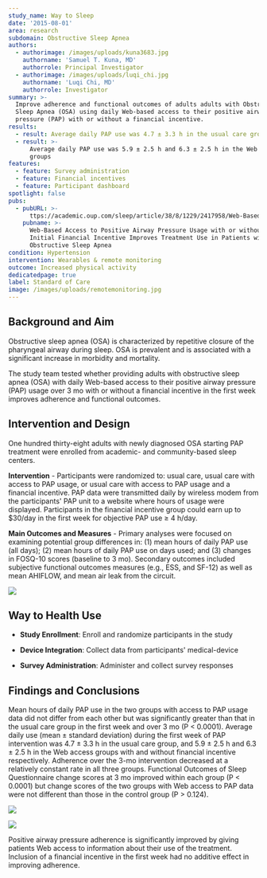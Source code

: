 ```yaml
---
study_name: Way to Sleep
date: '2015-08-01'
area: research
subdomain: Obstructive Sleep Apnea
authors:
  - authorimage: /images/uploads/kuna3683.jpg
    authorname: 'Samuel T. Kuna, MD'
    authorrole: Principal Investigator
  - authorimage: /images/uploads/luqi_chi.jpg
    authorname: 'Luqi Chi, MD'
    authorrole: Investigator
summary: >-
  Improve adherence and functional outcomes of adults adults with Obstructive
  Sleep Apnea (OSA) using daily Web-based access to their positive airway
  pressure (PAP) with or without a financial incentive.
results:
  - result: Average daily PAP use was 4.7 ± 3.3 h in the usual care group
  - result: >-
      Average daily PAP use was 5.9 ± 2.5 h and 6.3 ± 2.5 h in the Web access
      groups
features:
  - feature: Survey administration
  - feature: Financial incentives
  - feature: Participant dashboard
spotlight: false
pubs:
  - pubURL: >-
      ttps://academic.oup.com/sleep/article/38/8/1229/2417958/Web-Based-Access-to-Positive-Airway-Pressure-Usage?searchresult=1
    pubname: >-
      Web-Based Access to Positive Airway Pressure Usage with or without an
      Initial Financial Incentive Improves Treatment Use in Patients with
      Obstructive Sleep Apnea
condition: Hypertension
intervention: Wearables & remote monitoring
outcome: Increased physical activity
dedicatedpage: true
label: Standard of Care 
image: /images/uploads/remotemonitoring.jpg
---
```

## Background and Aim

Obstructive sleep apnea (OSA) is characterized by repetitive closure of the pharyngeal airway during sleep. OSA is prevalent and is associated with a significant increase in morbidity and mortality. 

The study team tested whether providing adults with obstructive sleep apnea (OSA) with daily Web-based access to their positive airway pressure (PAP) usage over 3 mo with or without a financial incentive in the first week improves adherence and functional outcomes.

## Intervention and Design

One hundred thirty-eight adults with newly diagnosed OSA starting PAP treatment were enrolled from academic- and community-based sleep centers.

**Intervention** - Participants were randomized to: usual care, usual care with access to PAP usage, or usual care with access to PAP usage and a financial incentive. PAP data were transmitted daily by wireless modem from the participants' PAP unit to a website where hours of usage were displayed. Participants in the financial incentive group could earn up to $30/day in the first week for objective PAP use ≥ 4 h/day.

**Main Outcomes and Measures** - Primary analyses were focused on examining potential group differences in: (1) mean hours of daily PAP use (all days); (2) mean hours of daily PAP use on days used; and (3) changes in FOSQ-10 scores (baseline to 3 mo). Secondary outcomes included subjective functional outcomes measures (e.g., ESS, and SF-12) as well as mean AHIFLOW, and mean air leak from the circuit.

![](/images/uploads/figure-1-min.jpg)

## Way to Health Use

- **Study Enrollment**: Enroll and randomize participants in the study

- **Device Integration**: Collect data from participants' medical-device

- **Survey Administration**: Administer and collect survey responses

## Findings and Conclusions

Mean hours of daily PAP use in the two groups with access to PAP usage data did not differ from each other but was significantly greater than that in the usual care group in the first week and over 3 mo (P < 0.0001). Average daily use (mean ± standard deviation) during the first week of PAP intervention was 4.7 ± 3.3 h in the usual care group, and 5.9 ± 2.5 h and 6.3 ± 2.5 h in the Web access groups with and without financial incentive respectively. Adherence over the 3-mo intervention decreased at a relatively constant rate in all three groups. Functional Outcomes of Sleep Questionnaire change scores at 3 mo improved within each group (P < 0.0001) but change scores of the two groups with Web access to PAP data were not different than those in the control group (P > 0.124).

![](/images/uploads/figure-2-min.jpg)

![](/images/uploads/figure-3-min.jpg)

Positive airway pressure adherence is significantly improved by giving patients Web access to information about their use of the treatment. Inclusion of a financial incentive in the first week had no additive effect in improving adherence.
